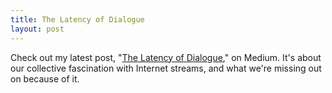 ```yaml
---
title: The Latency of Dialogue
layout: post
---
```


Check out my latest post, "[The Latency of Dialogue](https://medium.com/how-to-use-the-internet/3fb3669cc794)," on Medium. It's about our collective fascination with Internet streams, and what we're missing out on because of it.
